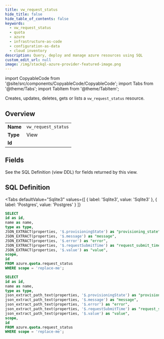 ```yaml
--- 
title: vw_request_status
hide_title: false
hide_table_of_contents: false
keywords:
  - vw_request_status
  - quota
  - azure
  - infrastructure-as-code
  - configuration-as-data
  - cloud inventory
description: Query, deploy and manage azure resources using SQL
custom_edit_url: null
image: /img/stackql-azure-provider-featured-image.png
---
```


import CopyableCode from '@site/src/components/CopyableCode/CopyableCode';
import Tabs from '@theme/Tabs';
import TabItem from '@theme/TabItem';

Creates, updates, deletes, gets or lists a <code>vw_request_status</code> resource.

## Overview
<table><tbody>
<tr><td><b>Name</b></td><td><code>vw_request_status</code></td></tr>
<tr><td><b>Type</b></td><td>View</td></tr>
<tr><td><b>Id</b></td><td><CopyableCode code="azure.quota.vw_request_status" /></td></tr>
</tbody></table>

## Fields

See the SQL Definition (view DDL) for fields returned by this view.

## SQL Definition

<Tabs
defaultValue="Sqlite3"
values={[
{ label: 'Sqlite3', value: 'Sqlite3' },
{ label: 'Postgres', value: 'Postgres' }
]}
>
<TabItem value="Sqlite3">

```sql
SELECT
id as id,
name as name,
type as type,
JSON_EXTRACT(properties, '$.provisioningState') as "provisioning_state",
JSON_EXTRACT(properties, '$.message') as "message",
JSON_EXTRACT(properties, '$.error') as "error",
JSON_EXTRACT(properties, '$.requestSubmitTime') as "request_submit_time",
JSON_EXTRACT(properties, '$.value') as "value",
scope,
id
FROM azure.quota.request_status
WHERE scope = 'replace-me';
```

</TabItem>
<TabItem value="Postgres">

```sql
SELECT
id as id,
name as name,
type as type,
json_extract_path_text(properties, '$.provisioningState') as "provisioning_state",
json_extract_path_text(properties, '$.message') as "message",
json_extract_path_text(properties, '$.error') as "error",
json_extract_path_text(properties, '$.requestSubmitTime') as "request_submit_time",
json_extract_path_text(properties, '$.value') as "value",
scope,
id
FROM azure.quota.request_status
WHERE scope = 'replace-me';
```

</TabItem>
</Tabs>
